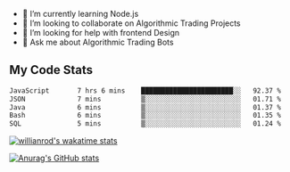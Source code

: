
- 🌱 I’m currently learning Node.js
- 👯 I’m looking to collaborate on Algorithmic Trading Projects
- 🤔 I’m looking for help with frontend Design
- 💬 Ask me about Algorithmic Trading Bots 

## My Code Stats

<!--START_SECTION:waka-->

```txt
JavaScript       7 hrs 6 mins    ███████████████████████░░   92.37 %
JSON             7 mins          ▒░░░░░░░░░░░░░░░░░░░░░░░░   01.71 %
Java             6 mins          ▒░░░░░░░░░░░░░░░░░░░░░░░░   01.37 %
Bash             6 mins          ▒░░░░░░░░░░░░░░░░░░░░░░░░   01.35 %
SQL              5 mins          ▒░░░░░░░░░░░░░░░░░░░░░░░░   01.24 %
```

<!--END_SECTION:waka-->

[![willianrod's wakatime stats](https://github-readme-stats.vercel.app/api/wakatime?username=holdandup&layout=compact&theme=react&custom_title=Wakatime%20All%20Time%20Stats&langs_count=8)](https://github.com/anuraghazra/github-readme-stats)

[![Anurag's GitHub stats](https://github-readme-stats.vercel.app/api?username=Kevinbarrero)](https://github.com/anuraghazra/github-readme-stats)





